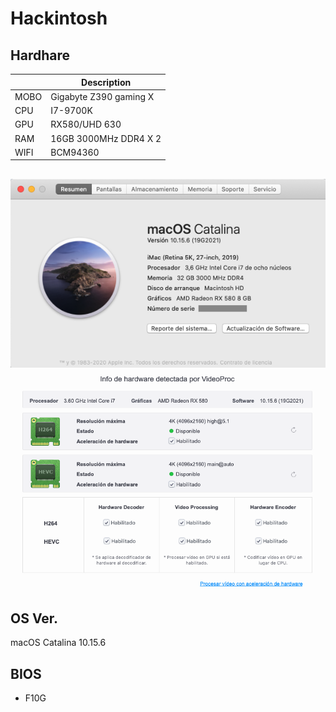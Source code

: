 # Hackintosh

## Hardhare
  
|   |  Description |
| ------------ | ------------ |
| MOBO | Gigabyte Z390 gaming X  |
| CPU |  I7-9700K |
| GPU  |   RX580/UHD 630  |
| RAM  |  16GB 3000MHz DDR4 X 2 |
| WIFI | BCM94360 |


##
![](./screenshot/1.png)
![](./screenshot/12.png)

## OS Ver.
macOS Catalina 10.15.6

## BIOS
- F10G
